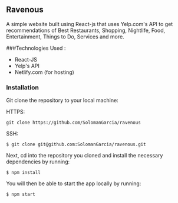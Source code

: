 ## Ravenous
A simple website built using React-js that uses Yelp.com's API to get recommendations
of Best Restaurants, Shopping, Nightlife, Food, Entertainment, Things to Do, Services and more.



###Technologies Used :
* React-JS 
* Yelp's API 
* Netlify.com (for hosting)

### Installation

Git clone the repository to your local machine:

HTTPS:

`git clone https://github.com/SolomanGarcia/ravenous`

SSH:

`$ git clone git@github.com:SolomanGarcia/ravenous.git`

Next, cd into the repository you cloned and install the necessary dependencies by running:

`$ npm install`

You will then be able to start the app locally by running:

`$ npm start`

